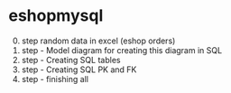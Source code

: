 # eshopmysql
0. step random data in excel (eshop orders)
1. step - Model diagram for creating this diagram in SQL
2. step - Creating SQL tables
3. step - Creating SQL PK and FK
4. step - finishing all
